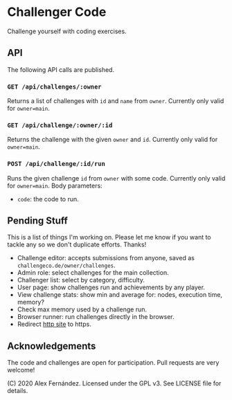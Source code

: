 # Challenger Code

Challenge yourself with coding exercises.

## API

The following API calls are published.

### `GET /api/challenges/:owner`

Returns a list of challenges with `id` and `name` from `owner`.
Currently only valid for `owner=main`.

### `GET /api/challenge/:owner/:id`

Returns the challenge with the given `owner` and `id`.
Currently only valid for `owner=main`.

### `POST /api/challenge/:id/run`

Runs the given challenge `id` from `owner` with some code.
Currently only valid for `owner=main`.
Body parameters:

* `code`: the code to run.

## Pending Stuff

This is a list of things I'm working on.
Please let me know if you want to tackle any
so we don't duplicate efforts.
Thanks!

* Challenge editor:
accepts submissions from anyone,
saved as `challengeco.de/owner/challenges`.
* Admin role:
select challenges for the main collection.
* Challenger list:
select by category, difficulty.
* User page:
show challenges run and achievements by any player.
* View challenge stats:
show min and average for: nodes, execution time, memory?
* Check max memory used by a challenge run.
* Browser runner:
run challenges directly in the browser.
* Redirect [http site](http://challengerco.de/) to https.

## Acknowledgements

The code and challenges are open for participation.
Pull requests are very welcome!

(C) 2020 Alex Fernández.
Licensed under the GPL v3.
See LICENSE file for details.


